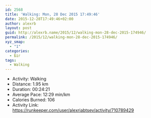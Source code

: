 ```yaml
---
id: 2568
title: 'Walking: Mon, 28 Dec 2015 17:49:46'
date: 2015-12-28T17:49:46+02:00
author: alexrb
layout: post
guid: http://alexrb.name/2015/12/walking-mon-28-dec-2015-174946/
permalink: /2015/12/walking-mon-28-dec-2015-174946/
xyz_smap:
  - "1"
categories:
  - Біг
tags:
  - Walking
---
```

<ul class="rk-list">
  <li class="rk-activity">
    Activity: Walking
  </li>
  <li class="rk-distance">
    Distance: 1.95 km
  </li>
  <li class="rk-duration">
    Duration: 00:24:21
  </li>
  <li class="rk-avg-pace">
    Average Pace: 12:29 min/km
  </li>
  <li class="rk-calories">
    Calories Burned: 106
  </li>
  <li class="rk-activity-link">
    Activity Link: <a href="https://runkeeper.com/user/alexriabtsev/activity/710789429">https://runkeeper.com/user/alexriabtsev/activity/710789429</a>
  </li>
</ul>
